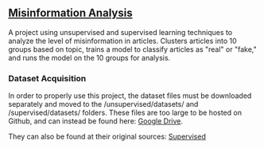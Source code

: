 ## [Misinformation Analysis](https://misinformation-analysis.github.io)
A project using unsupervised and supervised learning techniques to analyze the level of misinformation in articles. Clusters articles into 10 groups based on topic, trains a model to classify articles as "real" or "fake," and runs the model on the 10 groups for analysis.

### Dataset Acquisition
In order to properly use this project, the dataset files must be downloaded separately and moved to the /unsupervised/datasets/ and /supervised/datasets/ folders. These files are too large to be hosted on Github, and can instead be found here: [Google Drive](https://drive.google.com/drive/folders/1a8NuT0YWy3jGMxPZFyf9C7oCKWg7Lb7I).

They can also be found at their original sources: [Supervised](https://www.kaggle.com/clmentbisaillon/fake-and-real-news-dataset)
